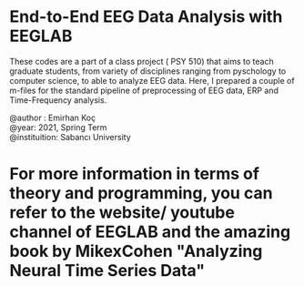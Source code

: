 # End-to-End EEG Data Analysis with EEGLAB

These codes are a part of a class project ( PSY 510) that aims to teach graduate students, from variety of disciplines ranging from pyschology to computer science, to able to analyze EEG data. Here, I prepared a couple of m-files for the standard pipeline of preprocessing of EEG data, ERP and Time-Frequency analysis. <br/>

@author : Emirhan Koç <br/>
@year: 2021, Spring Term <br/>
@instituition: Sabancı University <br/>

# For more information in terms of theory and programming, you can refer to the website/ youtube channel of EEGLAB and the amazing book by MikexCohen "Analyzing Neural Time Series Data"
